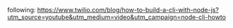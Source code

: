 following: https://www.twilio.com/blog/how-to-build-a-cli-with-node-js?utm_source=youtube&utm_medium=video&utm_campaign=node-cli-howto
